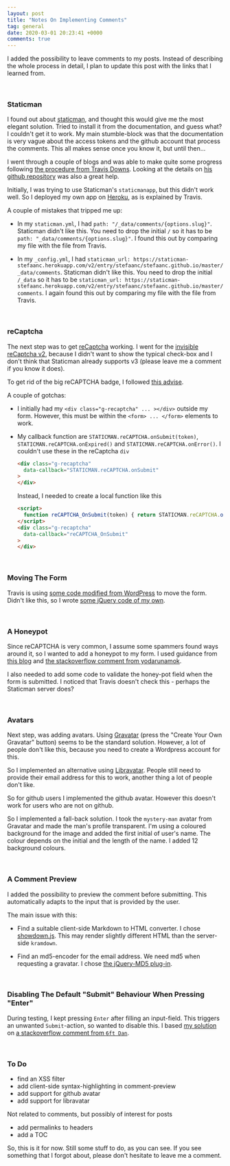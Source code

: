 ```yaml
---
layout: post
title: "Notes On Implementing Comments"
tag: general
date: 2020-03-01 20:23:41 +0000
comments: true
---
```


I added the possibility to leave comments to my posts.  Instead of describing the whole process in detail, I plan to update this post with the links that I learned from.

<br>

### Staticman

I found out about [staticman](https://staticman.net/docs/), and thought this would give me the most elegant solution.  Tried to install it from the documentation, and guess what?  I couldn't get it to work.  My main stumble-block was that the  documentation is very vague about the access tokens and the github account that process the comments.  This all makes sense once you know it, but until then...  

I went through a couple of blogs and was able to make quite some progress following [the procedure from Travis Downs](https://travisdowns.github.io/blog/2020/02/05/now-with-comments.html).  Looking at the details on [his github repository](https://github.com/travisdowns/travisdowns.github.io) was also a great help.  

Initially, I was trying to use Staticman's `staticmanapp`, but this didn't work well.  So I deployed my own app on [Heroku](https://signup.heroku.com/), as is explained by Travis.

A couple of mistakes that tripped me up:

- In my `staticman.yml`, I had `path: "/_data/comments/{options.slug}"`.  Staticman didn't like this.  You need to drop the initial `/` so it has to be `path: "_data/comments/{options.slug}"`.  I found this out by comparing my file with the file from Travis.

- In my `_config.yml`, I had `staticman_url: https://staticman-stefaanc.herokuapp.com/v2/entry/stefaanc/stefaanc.github.io/master/_data/comments`.    Staticman didn't like this.  You need to drop the initial `/_data` so it has to be `staticman_url: https://staticman-stefaanc.herokuapp.com/v2/entry/stefaanc/stefaanc.github.io/master/comments`.  I again found this out by comparing my file with the file from Travis.

<br>

### reCaptcha

The next step was to get [reCaptcha](https://www.google.com/recaptcha/) working.  I went for the [invisible reCaptcha v2](https://developers.google.com/recaptcha/docs/invisible), because I didn't want to show the typical check-box and I don't think that Staticman already supports v3 (please leave me a comment if you know it does).

To get rid of the big reCAPTCHA badge, I followed [this advise](https://developers.google.com/recaptcha/docs/faq#id-like-to-hide-the-recaptcha-badge.-what-is-allowed).

A couple of gotchas:

- I initially had my `<div class="g-recaptcha" ... ></div>` outside my form.  However, this must be within the `<form> ... </form>` elements to work.

- My callback function are `STATICMAN.reCAPTCHA.onSubmit(token)`, `STATICMAN.reCAPTCHA.onExpired()` and `STATICMAN.reCAPTCHA.onError()`.  I couldn't use these in the reCaptcha `div`

  ```html
  <div class="g-recaptcha" 
    data-callback="STATICMAN.reCAPTCHA.onSubmit"
  >
  </div>
  ```

  Instead, I needed to create a local function like this

  ```html
  <script>
    function reCAPTCHA_OnSubmit(token) { return STATICMAN.reCAPTCHA.onSubmit(token) };
  </script>
  <div class="g-recaptcha" 
    data-callback="reCAPTCHA_OnSubmit"
  >
  </div>
  ```

<br>

### Moving The Form

Travis is using [some code modified from WordPress](https://github.com/travisdowns/travisdowns.github.io/blob/master/assets/main.js#L53) to move the form.  Didn't like this, so I wrote [some jQuery code of my own](https://github.com/stefaanc/stefaanc.github.io/blob/master/assets/staticman.js#L208).

<br>

### A Honeypot

Since reCAPTCHA is very common, I assume some spammers found ways around it, so I wanted to add a honeypot to my form.  I used guidance from [this blog](https://dev.to/felipperegazio/how-to-create-a-simple-honeypot-to-protect-your-web-forms-from-spammers--25n8) and [the stackoverflow comment from yodarunamok](https://stackoverflow.com/questions/36227376/better-honeypot-implementation-form-anti-spam).  

I also needed to add some code to validate the honey-pot field when the form is submitted.  I noticed that Travis doesn't check this - perhaps the Staticman server does? 

<br>

### Avatars


Next step, was adding avatars.  Using [Gravatar](http://en.gravatar.com/) (press the "Create Your Own Gravatar" button) seems to be the standard solution.  However, a lot of people don't like this, because you need to create a Wordpress account for this.  

So I implemented an alternative using [Libravatar](https://www.libravatar.org/).  People still need to provide their email address for this to work, another thing a lot of people don't like.

So for github users I implemented the github avatar.  However this doesn't work for users who are not on github.

So I implemented a fall-back solution.  I took the `mystery-man` avatar from Gravatar and made the man's profile transparent.  I'm using a coloured background for the image and added the first initial of user's name.  The colour depends on the initial and the length of the name.  I added 12 background colours.

<br>

### A Comment Preview

I added the possibility to preview the comment before submitting.  This automatically adapts to the input that is provided by the user.  

The main issue with this:

- Find a suitable client-side Markdown to HTML converter.  I chose [showdown.js](https://github.com/showdownjs/showdown).  This may render slightly different HTML than the server-side `kramdown`.

- Find an md5-encoder for the email address.  We need md5 when requesting a gravatar.  I chose [the jQuery-MD5 plug-in](https://github.com/placemarker/jQuery-MD5).

<br>

### Disabling The Default "Submit" Behaviour When Pressing "Enter"

During testing, I kept pressing `Enter` after filling an input-field.  This triggers an unwanted `Submit`-action, so wanted to disable this.  I based [my solution](https://github.com/stefaanc/stefaanc.github.io/blob/master/assets/staticman.js#L493) on [a stackoverflow comment from `6ft Dan`](https://stackoverflow.com/questions/1009808/enter-key-press-behaves-like-a-tab-in-javascript).

<br>

### To Do

- find an XSS filter
- add client-side syntax-highlighting in comment-preview
- add support for github avatar
- add support for libravatar

Not related to comments, but possibly of interest for posts
- add permalinks to headers
- add a TOC

So, this is it for now.  Still some stuff to do, as you can see.
If you see something that I forgot about, please don't hesitate to leave me a comment.

<br>
